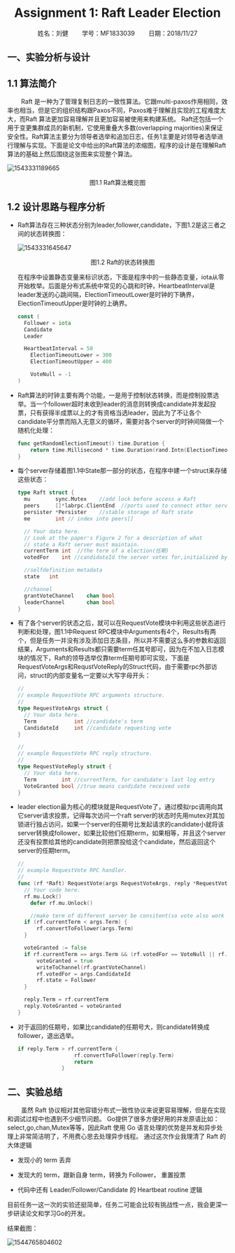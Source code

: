 <center><h1>Assignment 1: Raft Leader Election</h1></center>

<center>姓名：刘健&nbsp;&nbsp;&nbsp;&nbsp;&nbsp;&nbsp;&nbsp;&nbsp;学号：MF1833039&nbsp;&nbsp;&nbsp;&nbsp;&nbsp;&nbsp;&nbsp;&nbsp;日期：2018/11/27</center>



## 一、实验分析与设计

## 1.1 算法简介

&nbsp;&nbsp;&nbsp;&nbsp;&nbsp;&nbsp;&nbsp;&nbsp;Raft 是一种为了管理复制日志的一致性算法。它跟multi-paxos作用相同，效率也相当，但是它的组织结构跟Paxos不同，Paxos难于理解且实现的工程难度太大，而Raft 算法更加容易理解并且更加容易被使用来构建系统。 Raft还包括一个用于变更集群成员的新机制，它使用重叠大多数(overlapping majorities)来保证安全性。Raft算法主要分为领导者选举和追加日志，任务1主要是对领导者选举进行理解与实现。下面是论文中给出的Raft算法的浓缩图，程序的设计是在理解Raft算法的基础上然后围绕这张图来实现整个算法。

![1543331189665](C:\Users\LiuJian\AppData\Roaming\Typora\typora-user-images\1543331189665.png)

<center>图1.1  Raft算法概览图</center>

## 1.2 设计思路与程序分析

* Raft算法存在三种状态分别为leader,follower,candidate，下图1.2是这三者之间的状态转换图：

  ![1543331645647](C:\Users\LiuJian\AppData\Roaming\Typora\typora-user-images\1543331645647.png)

  <center>图1.2  Raft的状态转换图</center>

  在程序中设置静态变量来标识状态，下面是程序中的一些静态变量，iota从零开始枚举。后面是分布式系统中常见的心跳和时钟，HeartbeatInterval是leader发送的心跳间隔，ElectionTimeoutLower是时钟的下确界，ElectionTimeoutUpper是时钟的上确界。

  ```go
  const (
  	Follower = iota
  	Candidate
  	Leader
  
  	HeartbeatInterval = 50
      ElectionTimeoutLower = 300
      ElectionTimeoutUpper = 400
  
      VoteNull = -1
  )
  ```

* Raft算法的时钟主要有两个功能，一是用于控制状态转换，而是控制投票选举。当一个follower超时未收到leader的消息则转换成candidate并发起投票，只有获得半成票以上的才有资格当选leader，因此为了不让各个candidate平分票而陷入无意义的循环，需要对各个server的时钟间隔做一个随机化处理：

  ```go
  func getRandomElectionTimeout() time.Duration {
      return time.Millisecond * time.Duration(rand.Intn(ElectionTimeoutUpper - ElectionTimeoutLower) + ElectionTimeoutLower)
  }
  ```

* 每个server存储着图1.1中State那一部分的状态，在程序中建一个struct来存储这些状态：

  ```go
  type Raft struct {
  	mu        sync.Mutex	//add lock before access a Raft
  	peers     []*labrpc.ClientEnd  //ports used to connect other servers
  	persister *Persister	//stable storage of Raft state
  	me        int // index into peers[]
  
  	// Your data here.
  	// Look at the paper's Figure 2 for a description of what
  	// state a Raft server must maintain.
  	currentTerm	int  //the term of a election(任期)
  	votedFor	int	//candidateId the server votes for,initialized by -1
  
  	//selfdefinition metadata
  	state   int
  
  	//channel
  	grantVoteChannel	chan bool
  	leaderChannel		chan bool
  }
  ```

* 有了各个server的状态之后，就可以在RequestVote模块中利用这些状态进行判断和处理，图1.1中Request RPC模块中Arguments有4个，Results有两个，但是任务一并没有涉及添加日志条目，所以并不需要这么多的参数和返回结果，Arguments和Results都只需要term任其号即可，因为在不加入日志模块的情况下，Raft的领导选举仅靠term任期号即可实现，下面是RequestVoteArgs和RequstVoteReply的Struct代码，由于需要rpc外部访问，struct的内部变量名一定要以大写字母开头：

  ```go
  //
  // example RequestVote RPC arguments structure.
  //
  type RequestVoteArgs struct {
  	// Your data here.
  	Term			int	//candidate's term
  	CandidateId		int	//candidate requesting vote
  }
  
  //
  // example RequestVote RPC reply structure.
  //
  type RequestVoteReply struct {
  	// Your data here.
  	Term		int //currentTerm, for candidate's last log entry
  	VoteGranted	bool //true means candidate received vote 
  }
  ```

* leader election最为核心的模块就是RequestVote了，通过模拟rpc调用向其它server请求投票，记得每次访问一个raft server的状态时先用mutex对其加锁进行独占访问，如果一个server的任期号比发起请求的candidate小就将该server转换成follower，如果比较他们任期term，如果相等，并且这个server还没有投票给其他的candidate则把票投给这个candidate，然后返回这个server的任期term。

  ```go
  //
  // example RequestVote RPC handler.
  //
  func (rf *Raft) RequestVote(args RequestVoteArgs, reply *RequestVoteReply) {
  	// Your code here.
  	rf.mu.Lock()
      defer rf.mu.Unlock()
  
      //make term of different server be consitent(so vote also work as Logic Clock)
  	if (rf.currentTerm < args.Term) {
  		rf.convertToFollower(args.Term)
  	}
  
  	voteGranted := false
  	if rf.currentTerm == args.Term && (rf.votedFor == VoteNull || rf.votedFor == args.CandidateId) {
  		voteGranted = true
  		writeToChannel(rf.grantVoteChannel)
  		rf.votedFor = args.CandidateId
  		rf.state = Follower
  	}
  
  	reply.Term = rf.currentTerm
  	reply.VoteGranted = voteGranted
  }
  ```

* 对于返回的任期号，如果比candidate的任期号大，则candidate转换成follower，退出选举。

  ```go
  if reply.Term > rf.currentTerm {
  					rf.convertToFollower(reply.Term)
  					return
  				}
  ```

## 二、实验总结

&nbsp;&nbsp;&nbsp;&nbsp;&nbsp;&nbsp;&nbsp;&nbsp;虽然 Raft 协议相对其他容错分布式一致性协议来说更容易理解，但是在实现和调试过程中也遇到不少细节问题。 Go提供了很多方便好用的并发原语比如：select,go,chan,Mutex等等，因此Raft 使用 Go 语言处理的优势是并发和异步处理上非常简洁明了，不用费心思去处理异步线程。
通过这次作业我理清了 Raft 的大体逻辑

* 发现小的 term 丢弃

* 发现大的 term，跟新自身 term，转换为 Follower， 重置投票

*  代码中还有 Leader/Follower/Candidate 的 Heartbeat routine 逻辑

  目前任务一这一次的实验还挺简单，任务二可能会比较有挑战性一点，我会更深一步研读论文和学习Go的开发。

结果截图：

![1544765804602](C:\Users\LiuJian\AppData\Roaming\Typora\typora-user-images\1544765804602.png)